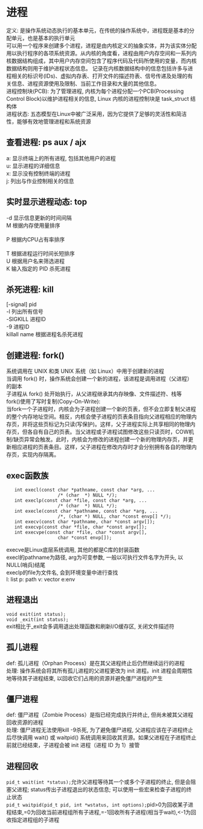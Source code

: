 # 进程
  定义: 是操作系统动态执行的基本单元，在传统的操作系统中，进程既是基本的分配单元，也是基本的执行单元<br/>
        可以用一个程序来创建多个进程，进程是由内核定义的抽象实体，并为该实体分配用以执行程序的各项系统资源。从内核的角度看，进程由用户内存空间和一系列内核数据结构组成，其中用户内存空间包含了程序代码及代码所使用的变量，而内核数据结构则用于维护进程状态信息。
        记录在内核数据结构中的信息包括许多与进程相关的标识号(IDs)、虚拟内存表、打开文件的描述符表、信号传递及处理的有关信息、进程资源使用及限制、当前工作目录和大量的其他信息。<br/>
  进程控制块(PCB): 为了管理进程, 内核为每个进程分配一个PCB(Processing Control Block)以维护进程相关的信息, Linux 内核的进程控制块是 task_struct 结构体 <br/>
  进程状态: 五态模型在Linux中被广泛采用，因为它提供了足够的灵活性和简洁性，能够有效地管理进程和系统资源<br/>

 ## 查看进程: ps aux / ajx <br/>
   a: 显示终端上的所有进程, 包括其他用户的进程<br/>
   u: 显示进程的详细信息<br/>
   x: 显示没有控制终端的进程<br/>
   j: 列出与作业控制相关的信息<br/>
 ## 实时显示进程动态: top<br/>
   -d 显示信息更新的时间间隔<br/> 
   M 根据内存使用量排序<br/>  
   P 根据内CPU占有率排序<br/>  
   T 根据进程运行时间长短排序<br/> 
   U 根据用户名来筛选进程<br/> 
   K 输入指定的 PID 杀死进程<br/> 
 ## 杀死进程: kill <br/>
   [-signal] pid<br/> 
   -l 列出所有信号<br/> 
   -SIGKILL 进程ID<br/> 
   -9 进程ID<br/> 
   killall name 根据进程名杀死进程<br/> 
  ##  创建进程: fork() 
   系统调用在 UNIX 和类 UNIX 系统（如 Linux）中用于创建新的进程<br/>
   当调用 fork() 时，操作系统会创建一个新的进程，该进程是调用进程（父进程）的副本<br/>
   子进程从 fork() 处开始执行，从父进程继承其内存映像、文件描述符、栈等<br/>
   fork()使用了写时复制(Copy-On-Write): <br/>
   当fork一个子进程时，内核会为子进程创建一个新的页表，但不会立即复制父进程的整个内存地址空间。相反，内核会使子进程的页表条目指向父进程相应的物理内存页，并将这些页标记为只读(写保护)。这样，父子进程实际上共享相同的物理内存页，但各自有自己的页表。当父进程或子进程试图修改这些只读页时，COW机制/缺页异常会触发。此时，内核会为修改的进程创建一个新的物理内存页，并更新相应进程的页表条目。这样，父子进程在修改内存时才会分别拥有各自的物理内存页，实现内存隔离。<br/>
  ## exec函数族
       int execl(const char *pathname, const char *arg, ...
                       /* (char  *) NULL */);
       int execlp(const char *file, const char *arg, ...
                       /* (char  *) NULL */);
       int execle(const char *pathname, const char *arg, ...
                       /*, (char *) NULL, char *const envp[] */);
       int execv(const char *pathname, char *const argv[]);
       int execvp(const char *file, char *const argv[]);
       int execvpe(const char *file, char *const argv[],
                       char *const envp[]);
   execve是Linux底层系统调用, 其他的都是C库的封装函数<br/> 
   execl的pathname为路径, arg为可变参数, 一般以可执行文件名字为开头, 以NULL(哨兵)结尾<br/> 
   execlp的file为文件名, 会到环境变量中进行查找<br/> 
   l: list  p: path  v: vector  e:env<br/>  
 ## 进程退出
   `void exit(int status);`<br/>
   `void _exit(int status);`<br/>
   exit相比于_exit会多调用退出处理函数和刷新I/O缓存区, 关闭文件描述符<br/>
 ## 孤儿进程
   def: 孤儿进程（Orphan Process）是在其父进程终止后仍然继续运行的进程<br/>
   处理: 操作系统会将其所有孤儿进程的父进程更改为 init 进程。init 进程会周期性地等待其子进程结束, 以回收它们占用的资源并避免僵尸进程的产生<br/>
 ## 僵尸进程
   def: 僵尸进程（Zombie Process）是指已经完成执行并终止, 但尚未被其父进程回收资源的进程<br/>
   处理: 僵尸进程无法使用kill -9杀死, 为了避免僵尸进程, 父进程应该在子进程终止后尽快调用 wait() 或 waitpid() 系统调用来回收其资源。如果父进程在子进程终止前就已经结束，子进程会被 init 进程（进程 ID 为 1）接管<br/>
 ## 进程回收
   `pid_t wait(int *status);`允许父进程等待其一个或多个子进程的终止, 但是会阻塞父进程; status传出子进程退出的状态信息; 可以使用一些宏来检查子进程的终止状态<br/>
   `pid_t waitpid(pid_t pid, int *wstatus, int options);`pid>0为回收某子进程结束,=0为回收当前进程组所有子进程,=-1回收所有子进程(相当于wait),<-1为回收指定进程组的子进程<br/>
   
  
            
